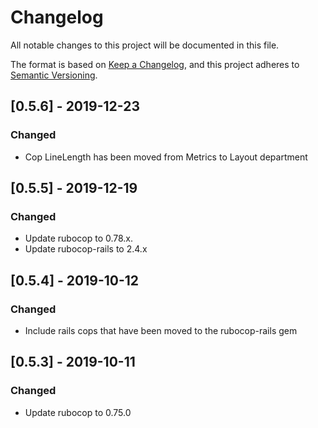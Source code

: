 # Changelog

All notable changes to this project will be documented in this file.

The format is based on [Keep a Changelog](https://keepachangelog.com/en/1.0.0/),
and this project adheres to [Semantic Versioning](https://semver.org/spec/v2.0.0.html).

## [0.5.6] - 2019-12-23

### Changed

- Cop LineLength has been moved from Metrics to Layout department

## [0.5.5] - 2019-12-19

### Changed

- Update rubocop to 0.78.x.
- Update rubocop-rails to 2.4.x

## [0.5.4] - 2019-10-12

### Changed

- Include rails cops that have been moved to the rubocop-rails gem

## [0.5.3] - 2019-10-11

### Changed

- Update rubocop to 0.75.0
